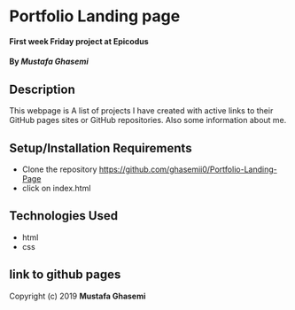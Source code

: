 # Portfolio Landing page

#### First week Friday project at Epicodus

#### By _**Mustafa Ghasemi**_

## Description

This webpage is A list of projects I have created with active links to their GitHub pages sites or GitHub repositories. Also some information about me.

## Setup/Installation Requirements

* Clone the repository https://github.com/ghasemii0/Portfolio-Landing-Page
* click on index.html


## Technologies Used

- html
- css
## link to github pages





Copyright (c) 2019 **Mustafa Ghasemi**
